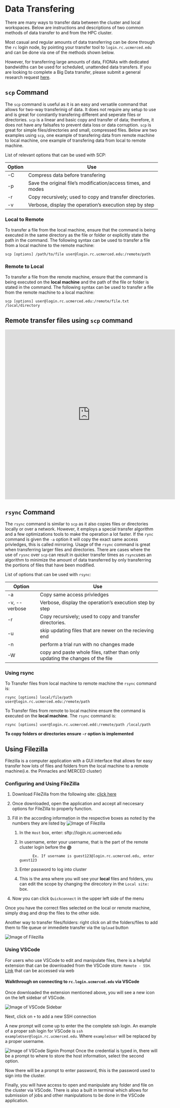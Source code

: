 # Data Transfering <!-- {docsify-ignore} -->
There are many ways to transfer data between the cluster and local workspaces. Below are instructions and descriptions of two common methods of data transfer to and from the HPC cluster. 

Most casual and regular amounts of data transferring can be done through the `rc` login node, by pointing your transfer tool to `login.rc.ucmerced.edu` and can be done via one of the methods shown below. 

However, for transferring large amounts of data, FIONAs with dedicated bandwidths can be used for scheduled, unattended data transfers. If you are looking to complete a Big Data transfer, please submit a general research request [here](https://ucmerced.service-now.com/servicehub?id=public_kb_article&sys_id=3c3ee9ff1b67a0543a003112cd4bcb13&form_id=06da3f8edbfc08103c4d56f3ce9619f4).

## `scp` Command
The `scp` command is useful as it is an easy and versatile command that allows for two-way transferinig of data. It does not require any setup to use and is great for constantly transfering different and seperate files or directories. `scp` is a linear and basic copy and transfer of data; therefore, it does not have any failsafes to prevent data loss or data corruption. `scp` is great for simple files/directories and small, compressed files.
Below are two examples using `scp`, one example of transfering data from remote machine to local machine, one example of transfering data from local to remote machine. 

List of relevant options that can be used with SCP: 

| Option | Use |
|---------------|--------------------------|
| -C | Compress data before transfering | 
| -p	| Save the original file’s modification/access times, and modes |
| -r | Copy recursively; used to copy and transfer directories. |
| -v | Verbose, display the operation’s execution step by step |



### Local to Remote <!-- {docsify-ignore} -->
To transfer a file from the local machine, ensure that the command is being executed in the same directory as the file or folder or explicitly state the path in the command.
The following syntax can be used to transfer a file from a local machine to the remote machine: 

`scp [options] /path/to/file user@login.rc.ucmerced.edu:/remote/path`



### Remote to Local <!-- {docsify-ignore} -->
To transfer a file from the remote machine, ensure that the command is being executed on the **local machine** and the path of the file or folder is  stated in the command.
The following syntax can be used to transfer a file from the remote machine to a local machine: 

`scp [options] user@login.rc.ucmerced.edu:/remote/file.txt /local/directory`


## Remote transfer files using `scp` command <!-- {docsify-ignore} -->
<p align='center'>
<iframe width="560" height="560" src="https://www.youtube.com/embed/G6DNWqHFC7A" title="YouTube video player" frameborder="0" allow="accelerometer; autoplay; clipboard-write; encrypted-media; gyroscope; picture-in-picture; web-share" allowfullscreen></iframe>
</p>


## `rsync` Command 
The `rsync` command is similar to `scp` as it also copies files or directories locally or over a network. However, it employs a special transfer algorithm and a few optimizations tools to make the operation a lot faster. If the `rync` command is given the `-a` option it will copy the exact same access privledges, this is called mirroring. Usage of the `rsync` command is great when transferring larger files and directories. There are cases where the use of `rysnc` over `scp` can result in quicker transfer times as `rsync`uses an algorithm to minimize the amount of data transferred by only transferring the portions of files that have been modified.

List of options that can be used with `rsync`:

| Option | Use |
|---------------|--------------------------|
| -a | Copy same access privledges |
| -v, --verbose	| Verbose, display the operation’s execution step by step| 
| -r |  Copy recursively; used to copy and transfer directories.|
| -u | skip updating files that are newer on the recieving end |
| -n | perform a trial run with no changes made |
| -W | copy and paste whole files, rather than only updating the changes of the file|
 

### Using rsync <!-- {docsify-ignore} -->
To Transfer files from local machine to remote machine the `rsync` command is: 

`rsync [options] local/file/path user@login.rc.ucmerced.edu:/remote/path`

To Transfer files from remote to local machine ensure the command is executed on the **local machine**. The `rsync` command is: 

`rsync [options] user@login.rc.ucmerced.edd:/remote/path /local/path`

**To copy folders or directories ensure `-r` option is implemented**



## Using Filezilla 

Filezilla is a computer application with a GUI interface that allows for easy transfer how lots of files and folders from the local machine to a remote machine(i.e. the Pinnacles and MERCED cluster)


### Configuring and Using FileZilla <!-- {docsify-ignore} -->


1. Download FileZilla from the following site: [click here](https://filezilla-project.org/download.php )
2. Once downloaded, open the application and accept all neccesary options for FileZilla to properly function. 

3. Fill in the according information in the respective boxes as noted by the numbers they are listed by
![Image of Filezilla](imgs/Filezilla_start_annotated.png "Filezilla Blank Start")
   1. In the `Host` box, enter: sftp://login.rc.ucmerced.edu
   2. In username, enter your username, that is the part of the remote cluster login before the **@** 
                
                Ex. If username is guest123@login.rc.ucmerced.edu, enter guest123
   3. Enter password to log into cluster
   4. This is the area where you will see your **local** files and folders, you can edit the scope by changing the direcotory in the `Local site:` box.
 4. Now you can click `Quickconnect` in the upper left side of the menu 

 Once you have the correct files selected on  the local or remote machine, simply drag and drop the files to the other side.
 
  Another way to transfer files/folders: right click on all the folders/files to add them to file queue or immediete transfer via the `Upload` button 

 ![Image of Filezilla](imgs/Filezilla_queue.png "Filezilla right-click options")



### Using VSCode

For users who use VSCode to edit and manipulate files, there is a helpful extension that can be downloaded from the VSCode store: ```Remote - SSH```. [Link](https://marketplace.visualstudio.com/items?itemName=ms-vscode-remote.remote-ssh) that can be accessed via web

####  Walkthrough on connecting to ```rc.login.ucmerced.edu``` via VSCode

Once downloaded the extension mentioned above, you will see a new icon on the left sidebar of VSCode. 


 ![Image of VSCode Sidebar](imgs/VSCodeSidebarIcon.png "Sidebar")




Next, click on ```+``` to add a new SSH connection

A new prompt will come up to enter the the complete ssh login. An example of a proper ssh login for VSCode is ```ssh exampleUser@login.rc.ucmerced.edu```. Where ```exampleUser``` will be replaced by a proper username. 

 ![Image of VSCode Signin Prompt](imgs/VSCode%20Remote%20SigninPrompt.png "Sign in Prompt")
Once the credential is typed in, there will be a prompt to where to store the host information, select the second option. 

Now there will be a prompt to enter password, this is the password used to sign into the cluster. 

Finally, you will have access to open and manipulate any folder and file on the cluster via VSCode. There is also a built in terminal which allows for submission of jobs and other manipulations to be done in the VSCode application. 